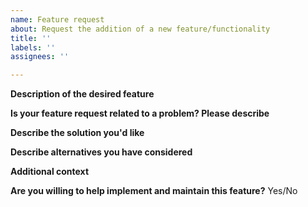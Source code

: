 ```yaml
---
name: Feature request
about: Request the addition of a new feature/functionality
title: ''
labels: ''
assignees: ''

---
```


**Description of the desired feature**

<!-- Please be as detailed as you can in your description. If possible, include an example of how you would like to use this feature (even better if it's a code example or figure). -->


**Is your feature request related to a problem? Please describe**

<!-- A clear and concise description of what the problem is. Ex. I'm always frustrated when [...] -->


**Describe the solution you'd like**
<!-- A clear and concise description of what you want to happen. -->


**Describe alternatives you have considered**
<!-- A clear and concise description of any alternative solutions or features you have considered. -->


**Additional context**
<!-- Add any other context about the feature request here. -->


**Are you willing to help implement and maintain this feature?** Yes/No

<!-- Every feature we add is code that we will have to maintain and keep updated. This takes a lot of effort. If you are willing to be involved in the project and help maintain your feature, it will make it easier for us to accept it. -->



